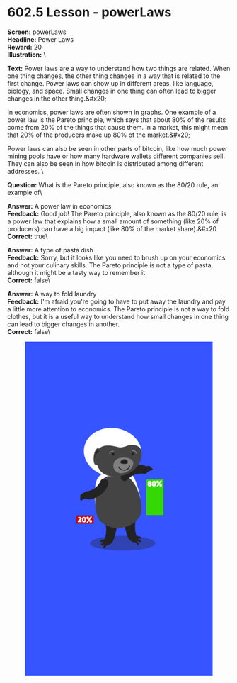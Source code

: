 # 602.5 Lesson - powerLaws

**Screen:** powerLaws\
**Headline:** Power Laws\
**Reward:** 20\
**Illustration:** \

**Text:** Power laws are a way to understand how two things are related. When one thing changes, the other thing changes in a way that is related to the first change. Power laws can show up in different areas, like language, biology, and space. Small changes in one thing can often lead to bigger changes in the other thing.&amp;#x20;

In economics, power laws are often shown in graphs. One example of a power law is the Pareto principle, which says that about 80% of the results come from 20% of the things that cause them. In a market, this might mean that 20% of the producers make up 80% of the market.&amp;#x20;

Power laws can also be seen in other parts of bitcoin, like how much power mining pools have or how many hardware wallets different companies sell. They can also be seen in how bitcoin is distributed among different addresses.
\

**Question:** What is the Pareto principle, also known as the 80/20 rule, an example of\

**Answer:** A power law in economics\
**Feedback:** Good job! The Pareto principle, also known as the 80/20 rule, is a power law that explains how a small amount of something (like 20% of producers) can have a big impact (like 80% of the market share).&amp;#x20\
**Correct:** true\

**Answer:** A type of pasta dish\
**Feedback:** Sorry, but it looks like you need to brush up on your economics and not your culinary skills. The Pareto principle is not a type of pasta, although it might be a tasty way to remember it\
**Correct:** false\

**Answer:** A way to fold laundry\
**Feedback:** I&#x27;m afraid you&#x27;re going to have to put away the laundry and pay a little more attention to economics. The Pareto principle is not a way to fold clothes, but it is a useful way to understand how small changes in one thing can lead to bigger changes in another.\
**Correct:** false\


<figure><img src="../.gitbook/assets/602-05.png" alt=""><figcaption></figcaption></figure>

